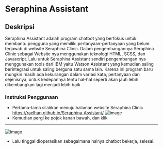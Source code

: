 # Seraphina Assistant

## Deskripsi
Seraphina Assistant adalah program chatbot yang berfokus untuk membantu pengguna yang memiliki pertanyaan-pertanyaan yang belum terjawab di website Seraphina Clinic. Dalam pengembangannya Seraphina Clinic sebagai Website nya menggunakan teknologi HTML, SCSS, dan Javascript. Lalu untuk Seraphina Assistant sendiri pengembangan nya menggunakan tools dari IBM yaitu Watson Assistant yang kemudian saling berintegrasi untuk saling berguna satu sama lain. Karena ini program baru mungkin masih ada kekurangan dalam variasi kata, pertanyaan dan sejenisnya, untuk kedepannya tentu hal-hal seperti akan jauh lebih dikembangkan lagi menjadi lebih baik

### Instruksi Penggunaan
- Pertama-tama silahkan menuju halaman website Seraphina Clinic https://raelhan.github.io/Seraphina-Assistant/
![image](https://github.com/raelhan/Seraphina-Assistant/assets/61625427/f13f2cc7-3d13-4f0c-bf9c-e690015df3b9)
- Kemudian pergi ke pojok kanan bawah, dan klik
---
![image](https://github.com/raelhan/Seraphina-Assistant/assets/61625427/69bf4c52-e77e-4e49-87f5-9e32b4f3b0a6)
- Lalu tinggal dioperasikan sebagaimana halnya chatbot bekerja, selesai.
